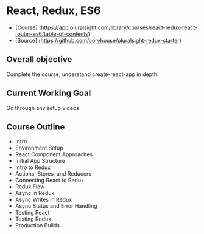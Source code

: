 # React, Redux, ES6

- [Course] (https://app.pluralsight.com/library/courses/react-redux-react-router-es6/table-of-contents)
- [Source] (https://github.com/coryhouse/pluralsight-redux-starter)

## Overall objective

Complete the course, understand create-react-app in depth.

## Current Working Goal

Go through env setup videos

## Course Outline

- Intro
- Environment Setup
- React Component Approaches
- Initial App Structure
- Intro to Redux
- Actions, Stores, and Reducers
- Connecting React to Redux
- Redux Flow
- Async in Redux
- Async Writes in Redux
- Async Status and Error Handling
- Testing React
- Testing Redux
- Production Builds
